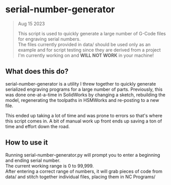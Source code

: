 # serial-number-generator

> Aug 15 2023
>
> This script is used to quickly generate a large number of G-Code files for engraving serial numbers.  
> The files currently provided in data/ should be used only as an example and for script testing since they are derived from a project I'm currently working on and **WILL NOT WORK** in your machine!

## What does this do?

serial-number-generator is a utility I threw together to quickly generate serialized engraving programs for a large number of parts. Previously, this was done one-at-a-time in SolidWorks by changing a sketch, rebuilding the model, regenerating the toolpaths in HSMWorks and re-posting to a new file.

This ended up taking a lot of time and was prone to errors so that's where this script comes in. A bit of manual work up front ends up saving a ton of time and effort down the road.

## How to use it

Running serial-number-generator.py will prompt you to enter a beginning and ending serial number.  
The current working range is 0 to 99,999.  
After entering a correct range of numbers, it will grab pieces of code from data/ and stitch together individual files, placing them in NC Programs/
